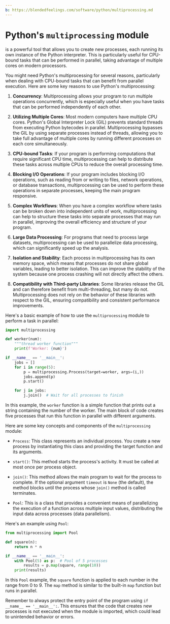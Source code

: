```yaml
---
b: https://blendedfeelings.com/software/python/multiprocessing.md
---
```


# Python's `multiprocessing` module 
is a powerful tool that allows you to create new processes, each running its own instance of the Python interpreter. This is particularly useful for CPU-bound tasks that can be performed in parallel, taking advantage of multiple cores on modern processors.

You might need Python's multiprocessing for several reasons, particularly when dealing with CPU-bound tasks that can benefit from parallel execution. Here are some key reasons to use Python's multiprocessing:

1. **Concurrency**: Multiprocessing allows your program to run multiple operations concurrently, which is especially useful when you have tasks that can be performed independently of each other.

2. **Utilizing Multiple Cores**: Most modern computers have multiple CPU cores. Python's Global Interpreter Lock (GIL) prevents standard threads from executing Python bytecodes in parallel. Multiprocessing bypasses the GIL by using separate processes instead of threads, allowing you to take full advantage of multiple cores by running different processes on each core simultaneously.

3. **CPU-bound Tasks**: If your program is performing computations that require significant CPU time, multiprocessing can help to distribute these tasks across multiple CPUs to reduce the overall processing time.

4. **Blocking I/O Operations**: If your program includes blocking I/O operations, such as reading from or writing to files, network operations, or database transactions, multiprocessing can be used to perform these operations in separate processes, keeping the main program responsive.

5. **Complex Workflows**: When you have a complex workflow where tasks can be broken down into independent units of work, multiprocessing can help to structure these tasks into separate processes that may run in parallel, improving the overall efficiency and structure of your program.

6. **Large Data Processing**: For programs that need to process large datasets, multiprocessing can be used to parallelize data processing, which can significantly speed up the analysis.

7. **Isolation and Stability**: Each process in multiprocessing has its own memory space, which means that processes do not share global variables, leading to better isolation. This can improve the stability of the system because one process crashing will not directly affect the others.

8. **Compatibility with Third-party Libraries**: Some libraries release the GIL and can therefore benefit from multi-threading, but many do not. Multiprocessing does not rely on the behavior of these libraries with respect to the GIL, ensuring compatibility and consistent performance improvements.


Here's a basic example of how to use the `multiprocessing` module to perform a task in parallel:

```python
import multiprocessing

def worker(num):
    """thread worker function"""
    print(f'Worker: {num}')

if __name__ == '__main__':
    jobs = []
    for i in range(5):
        p = multiprocessing.Process(target=worker, args=(i,))
        jobs.append(p)
        p.start()

    for j in jobs:
        j.join()  # Wait for all processes to finish
```

In this example, the `worker` function is a simple function that prints out a string containing the number of the worker. The main block of code creates five processes that run this function in parallel with different arguments.

Here are some key concepts and components of the `multiprocessing` module:

- `Process`: This class represents an individual process. You create a new process by instantiating this class and providing the target function and its arguments.

- `start()`: This method starts the process's activity. It must be called at most once per process object.

- `join()`: This method allows the main program to wait for the process to complete. If the optional argument `timeout` is `None` (the default), the method blocks until the process whose `join()` method is called terminates.

- `Pool`: This is a class that provides a convenient means of parallelizing the execution of a function across multiple input values, distributing the input data across processes (data parallelism).

Here's an example using `Pool`:

```python
from multiprocessing import Pool

def square(n):
    return n * n

if __name__ == '__main__':
    with Pool(5) as p:  # Pool of 5 processes
        results = p.map(square, range(10))
    print(results)
```

In this `Pool` example, the `square` function is applied to each number in the range from 0 to 9. The `map` method is similar to the built-in `map` function but runs in parallel.

Remember to always protect the entry point of the program using `if __name__ == '__main__':`. This ensures that the code that creates new processes is not executed when the module is imported, which could lead to unintended behavior or errors.